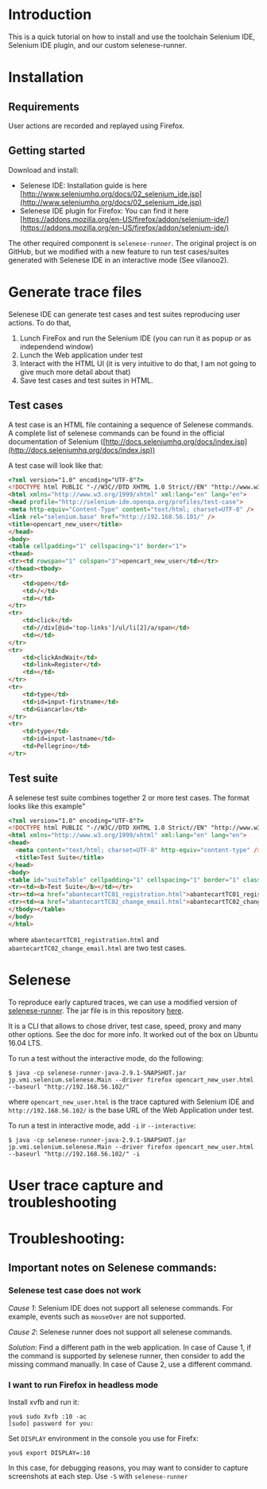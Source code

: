 # Introduction

This is a quick tutorial on how to install and use the toolchain Selenium IDE, 
Selenium IDE plugin, and our custom selenese-runner.

# Installation

## Requirements

User actions are recorded and replayed using Firefox. 

## Getting started

Download and install:

* Selenese IDE: Installation guide is here [http://www.seleniumhq.org/docs/02_selenium_ide.jsp](http://www.seleniumhq.org/docs/02_selenium_ide.jsp)
* Selenese IDE plugin for Firefox: You can find it here [https://addons.mozilla.org/en-US/firefox/addon/selenium-ide/](https://addons.mozilla.org/en-US/firefox/addon/selenium-ide/)

The other required component is `selenese-runner`. The original project is on GitHub,
but we modified with a new feature to run test cases/suites generated with Selenese IDE
in an interactive mode (See vilanoo2).

# Generate trace files

Selenese IDE can generate test cases and test suites reproducing user actions. To
do that, 

1. Lunch FireFox and run the Selenium IDE (you can run it as popup or as independend window)
2. Lunch the Web application under test
3. Interact with the HTML UI (it is very intuitive to do that, I am not going to give much more detail about that)
4. Save test cases and test suites in HTML.

## Test cases

A test case is an HTML file containing a sequence of Selenese commands. A complete list of selenese commands
can be found in the official documentation of Selenium ([http://docs.seleniumhq.org/docs/index.jsp](http://docs.seleniumhq.org/docs/index.jsp))

A test case will look like that:

```html
<?xml version="1.0" encoding="UTF-8"?>
<!DOCTYPE html PUBLIC "-//W3C//DTD XHTML 1.0 Strict//EN" "http://www.w3.org/TR/xhtml1/DTD/xhtml1-strict.dtd">
<html xmlns="http://www.w3.org/1999/xhtml" xml:lang="en" lang="en">
<head profile="http://selenium-ide.openqa.org/profiles/test-case">
<meta http-equiv="Content-Type" content="text/html; charset=UTF-8" />
<link rel="selenium.base" href="http://192.168.56.101/" />
<title>opencart_new_user</title>
</head>
<body>
<table cellpadding="1" cellspacing="1" border="1">
<thead>
<tr><td rowspan="1" colspan="3">opencart_new_user</td></tr>
</thead><tbody>
<tr>
	<td>open</td>
	<td>/</td>
	<td></td>
</tr>
<tr>
	<td>click</td>
	<td>//div[@id='top-links']/ul/li[2]/a/span</td>
	<td></td>
</tr>
<tr>
	<td>clickAndWait</td>
	<td>link=Register</td>
	<td></td>
</tr>
<tr>
	<td>type</td>
	<td>id=input-firstname</td>
	<td>Giancarlo</td>
</tr>
<tr>
	<td>type</td>
	<td>id=input-lastname</td>
	<td>Pellegrino</td>
</tr>
```

## Test suite

A selenese test suite combines together 2 or more test cases. The format looks like this example"

```html
<?xml version="1.0" encoding="UTF-8"?>
<!DOCTYPE html PUBLIC "-//W3C//DTD XHTML 1.0 Strict//EN" "http://www.w3.org/TR/xhtml1/DTD/xhtml1-strict.dtd">
<html xmlns="http://www.w3.org/1999/xhtml" xml:lang="en" lang="en">
<head>
  <meta content="text/html; charset=UTF-8" http-equiv="content-type" />
  <title>Test Suite</title>
</head>
<body>
<table id="suiteTable" cellpadding="1" cellspacing="1" border="1" class="selenium"><tbody>
<tr><td><b>Test Suite</b></td></tr>
<tr><td><a href="abantecartTC01_registration.html">abantecartTC01_registration</a></td></tr>
<tr><td><a href="abantecartTC02_change_email.html">abantecartTC02_change_email</a></td></tr>
</tbody></table>
</body>
</html>
```

where `abantecartTC01_registration.html` and `abantecartTC02_change_email.html` are two
test cases.



# Selenese 

To reproduce early captured traces, we can use a modified version of 
[selenese-runner](https://github.com/tgianko/selenese-runner-java/tree/newfeat/interactive). 
The jar file is in this repository [here](https://projects.cispa.uni-saarland.de/giancarlo.pellegrino/vilanoo/blob/master/selenese-runner/selenese-runner-java-2.9.1-SNAPSHOT.jar).

It is a CLI that allows to chose driver, test case, speed, proxy and many other 
options. See the doc for more info. It worked out of the box on Ubuntu 16.04 LTS.

To run a test without the interactive mode, do the following:

```
$ java -cp selenese-runner-java-2.9.1-SNAPSHOT.jar jp.vmi.selenium.selenese.Main --driver firefox opencart_new_user.html --baseurl "http://192.168.56.102/"
```

where `opencart_new_user.html` is the trace captured with Selenium IDE and 
`http://192.168.56.102/` is the base URL of the Web Application under test.

To run a test in interactive mode, add `-i` ir `--interactive`:

```
$ java -cp selenese-runner-java-2.9.1-SNAPSHOT.jar jp.vmi.selenium.selenese.Main --driver firefox opencart_new_user.html --baseurl "http://192.168.56.102/" -i
```

# User trace capture and troubleshooting

# Troubleshooting:

## Important notes on Selenese commands:

### Selenese test case does not work

*Cause 1*: Selenium IDE does not support all selenese commands. For example, events such as `mouseOver` are not supported. 

*Cause 2*: Selenese runner does not support all selenese commands.

*Solution*: Find a different path in the web application. In case of Cause 1, if the command is supported by selenese runner, then consider to add the missing command manually. In case of Cause 2, use a different command.

### I want to run Firefox in headless mode

Install xvfb and run it:
```
you$ sudo Xvfb :10 -ac
[sudo] password for you:
```

Set `DISPLAY` environment in the console you use for Firefx:
```
you$ export DISPLAY=:10 
```

In this case, for debugging reasons, you may want to consider to capture screenshots at each step. Use `-S` with `selenese-runner`

